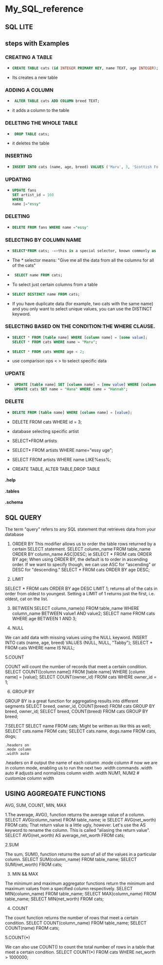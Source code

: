 # My_SQL_reference
## SQL LITE
## steps with Examples

### CREATING A TABLE

- ```sql
  CREATE TABLE cats (id INTEGER PRIMARY KEY, name TEXT, age INTEGER);
  ```
- Its creates a new table

### ADDING A COLUMN

- ```sql
   ALTER TABLE cats ADD COLUMN breed TEXT; 
  ```
- it adds a column to the table
### DELETING THE WHOLE TABLE

- ```sql
   DROP TABLE cats;
  ```
- it deletes the table
   
### INSERTING

-  ```sql
   INSERT INTO cats (name, age, breed) VALUES ('Maru', 3, 'Scottish Fold');
   ```
### UPDATING

- ```sql
  UPDATE fans
  SET artist_id = 160
  WHERE
  name |="essy"
  ```
### DELETING

- ```sql
  DELETE FROM fans WHERE name ="essy'
  ```

### SELECTING BY COLUMN NAME

-  ```sql
   SELECT*FROM cats; -=>this is a special selector, known commonly as the 'wildcard' Selector *.
   ```
-  The * selector means: "Give me all the data from all the columns for all of the cats"

- ```sql 
   SELECT name FROM cats;
   ```
-  To select just certain columns from a table

- ```sql 
  SELECT DISTINCT name FROM cats;
  ```
- If you have duplicate data (for example, two cats with the same name) and you only want to select unique values, you can use the DISTINCT keyword.

### SELECTING BASED ON THE CONDITION:THE WHERE CLAUSE.

- ```sql
  SELECT * FROM [table name] WHERE [column name] = [some value];
  SELECT * FROM cats WHERE name = "Maru";
  ```
- ```sql
  SELECT * FROM cats WHERE age < 2;
  ```
- use comparison ops < > to select specific data

### UPDATE
- ```sql
   UPDATE [table name] SET [column name] = [new value] WHERE [column name] = [value];
   UPDATE cats SET name = "Hana" WHERE name = "Hannah";
   ```

### DELETE
- ```sql
  DELETE FROM [table name] WHERE [column name] = [value];
  ```
- DELETE FROM cats WHERE id = 3;




- database selecting specific artist
- SELECT*FROM artists
- SELECT* FROM artists WHERE name="essy uge";
-  SELECT FROM artists WHERE name LIKE%ess%;

- CREATE TABLE, ALTER TABLE,DROP TABLE
#### .help
#### .tables
#### .schema

## SQL QUERY

The term "query" refers to any SQL statement that retrieves data from your database

1. ORDER BY
 This modifier allows us to order the table rows returned by a certain SELECT statement.
SELECT column_name FROM table_name ORDER BY column_name ASC|DESC;
ie SELECT * FROM cats ORDER BY age;
When using ORDER BY, the default is to order in ascending order. If we want to specify though, we can use ASC for "ascending" or DESC for "descending."
SELECT * FROM cats ORDER BY age DESC;

 2. LIMIT

SELECT * FROM cats ORDER BY age DESC LIMIT 1;
returns all of the cats in order from oldest to youngest. Setting a LIMIT of 1 returns just the first, i.e. oldest, cat on the list.

3. BETWEEN
SELECT column_name(s) FROM table_name WHERE column_name BETWEEN value1 AND value2;
SELECT name FROM cats WHERE age BETWEEN 1 AND 3;

4. NULL

 We can add data with missing values using the NULL keyword.
INSERT INTO cats (name, age, breed) VALUES (NULL, NULL, "Tabby");
SELECT * FROM cats WHERE name IS NULL;

5.COUNT

COUNT will count the number of records that meet a certain condition.
SELECT COUNT([column name]) FROM [table name] WHERE [column name] = [value];
SELECT COUNT(owner_id) FROM cats WHERE owner_id = 1;

6. GROUP BY

GROUP BY is a great function for aggregating results into different segments
SELECT breed, owner_id, COUNT(breed) FROM cats GROUP BY breed, owner_id;
SELECT breed, COUNT(breed) FROM cats GROUP BY breed;

7.SELECT
SELECT name FROM cats;
Might be written as like this as well;
SELECT cats.name FROM cats;
SELECT cats.name, dogs.name FROM cats, dogs;




    .headers on
    .mode column
    .width auto


.headers on      # output the name of each column
.mode column     # now we are in column mode, enabling us to run the next two .width commands
.width auto      # adjusts and normalizes column width
.width NUM1, NUM2 # customize column width

## USING AGGREGATE FUNCTIONS

AVG, SUM, COUNT, MIN, MAX

1.The average, AVG(), function returns the average value of a column.
SELECT AVG(column_name) FROM table_name;
ie SELECT AVG(net_worth) FROM cats;
That return value is a little ugly, however. Let's use the AS keyword to rename the column. This is called "aliasing the return value".
SELECT AVG(net_worth) AS average_net_worth FROM cats;

2.SUM

The sum, SUM(), function returns the sum of all of the values in a particular column.
SELECT SUM(column_name) FROM table_name;
SELECT SUM(net_worth) FROM cats;


3. MIN && MAX

The minimum and maximum aggregator functions return the minimum and maximum values from a specified column respectively.
SELECT MIN(column_name) FROM table_name;
SELECT MAX(column_name) FROM table_name;
SELECT MIN(net_worth) FROM cats;

4. COUNT

The count function returns the number of rows that meet a certain condition.
SELECT COUNT(column_name) FROM table_name;
SELECT COUNT(name) FROM cats;

5.COUNT(*)

We can also use COUNT() to count the total number of rows in a table that meet a certain condition.
SELECT COUNT(*) FROM cats WHERE net_worth > 1000000;